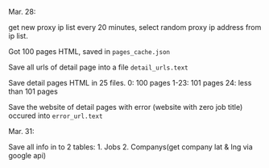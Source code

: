 Mar. 28:

get new proxy ip list every 20 minutes,
select random proxy ip address from ip list.

Got 100 pages HTML, saved in `pages_cache.json`

Save all urls of detail page into a file `detail_urls.text`

Save detail pages HTML in 25 files.
    0: 100 pages
    1-23: 101 pages
    24: less than 101 pages

Save the website of detail pages with error (website with zero job title) occured into `error_url.text`

Mar. 31:

Save all info in to 2 tables:
    1. Jobs
    2. Companys(get company lat & lng via google api)
